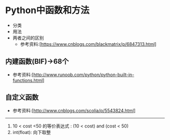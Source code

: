 # Python中函数和方法
- 分类
- 用法
- 两者之间的区别
   - 参考资料:[https://www.cnblogs.com/blackmatrix/p/6847313.html]
## 内建函数(BIF)->68个
   - 参考资料:[http://www.runoob.com/python/python-built-in-functions.html]
## 自定义函数
   - 参考资料:[http://www.cnblogs.com/scolia/p/5543824.html] 
-------------------------------------------------------------------------------------
1. 10 < cost <50 的等价表达式 :
   (10 < cost) and (cost < 50) 
2. int(float): 向下取整
